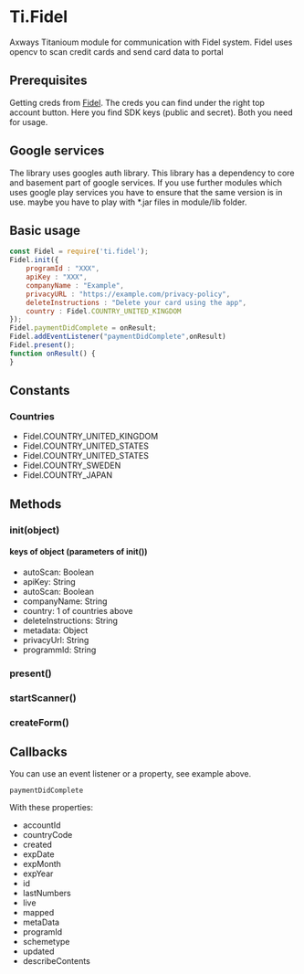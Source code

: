 # Ti.Fidel

Axways Titanioum module for communication with Fidel system. Fidel uses opencv to scan credit cards and send card data to portal

## Prerequisites

Getting creds from [Fidel](http://fidel.uk/). The creds you can find under the right top account button. Here you find SDK keys (public and secret). Both you need for usage.

##  Google services

The library uses googles auth library. This library has a dependency to core and basement part of google services. If you use further modules which uses google play services you have to ensure that the same version is in use. maybe you have to play with *.jar files in module/lib folder.

## Basic usage


```javascript
const Fidel = require('ti.fidel');
Fidel.init({
	programId : "XXX",
	apiKey : "XXX",
	companyName : "Example",
	privacyURL : "https://example.com/privacy-policy",
	deleteInstructions : "Delete your card using the app",
	country : Fidel.COUNTRY_UNITED_KINGDOM
});	
Fidel.paymentDidComplete = onResult;
Fidel.addEventListener("paymentDidComplete",onResult)
Fidel.present();
function onResult() {
}
```

## Constants

### Countries

* Fidel.COUNTRY\_UNITED\_KINGDOM
* Fidel.COUNTRY\_UNITED\_STATES
* Fidel.COUNTRY\_UNITED\_STATES
* Fidel.COUNTRY\_SWEDEN
* Fidel.COUNTRY\_JAPAN  


## Methods

### init(object)
#### keys of object (parameters of init())
* autoScan: Boolean
* apiKey: String
* autoScan: Boolean
* companyName: String
* country: 1 of countries above
* deleteInstructions: String
* metadata: Object
* privacyUrl: String
* programmId: String


### present()

### startScanner()

### createForm()

## Callbacks

You can use an event listener or a property, see example above.

`paymentDidComplete`

With these properties:

* accountId
* countryCode
* created
* expDate
* expMonth
* expYear
* id
* lastNumbers
* live
* mapped
* metaData
* programId
* schemetype
* updated
* describeContents
